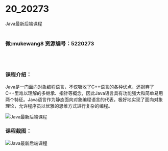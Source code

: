 # 20_20273
Java最新后端课程
<br/></br>
<h3>微:mukewang8 资源编号：5220273</h3>
<br/></br>
<h3>课程介绍：</h3>
<p><a title="查看与 Java 相关的文章" target="_blank">Java</a>是一门面向对象编程语言，不仅吸收了C++语言的各种优点，还摒弃了C++里难以理解的多继承、指针等概念，因此Java语言具有功能强大和简单易用两个特征。Java语言作为静态面向对象编程语言的代表，极好地实现了面向对象理论，允许程序员以优雅的思维方式进行复杂的编程。</p>
<p><img src="https://www.ko996.com/wp-content/uploads/img/2021/07/1-1-300x166.png" alt="Java最新后端课程"></p>
<div class="info-desc">
<h3>课程截图：</h3>
<p><img src="https://www.ko996.com/wp-content/uploads/img/2021/07/2-2.png" alt="Java最新后端课程"></p>


			
</div>
